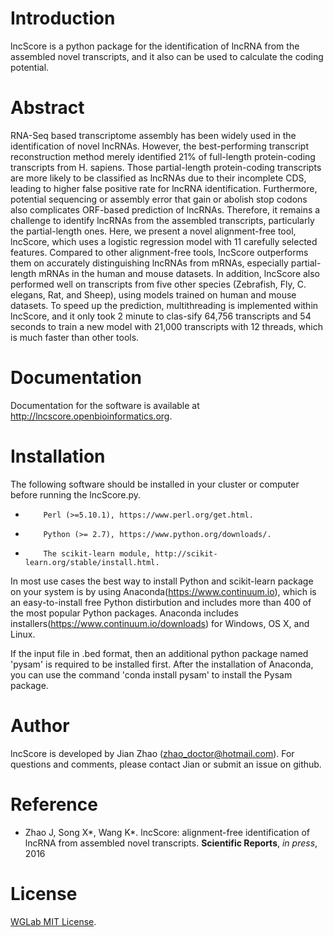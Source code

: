 # Introduction

lncScore is a python package for the identification of lncRNA from the assembled novel transcripts, and it also can be used to calculate the coding potential.

# Abstract

RNA-Seq based transcriptome assembly has been widely used in the identification of novel lncRNAs. However, the best-performing transcript reconstruction method merely identified 21% of full-length protein-coding transcripts from H. sapiens. Those partial-length protein-coding transcripts are more likely to be classified as lncRNAs due to their incomplete CDS, leading to higher false positive rate for lncRNA identification. Furthermore, potential sequencing or assembly error that gain or abolish stop codons also complicates ORF-based prediction of lncRNAs. Therefore, it remains a challenge to identify lncRNAs from the assembled transcripts, particularly the partial-length ones. Here, we present a novel alignment-free tool, lncScore, which uses a logistic regression model with 11 carefully selected features. Compared to other alignment-free tools, lncScore outperforms them on accurately distinguishing lncRNAs from mRNAs, especially partial-length mRNAs in the human and mouse datasets. In addition, lncScore also performed well on transcripts from five other species (Zebrafish, Fly, C. elegans, Rat, and Sheep), using models trained on human and mouse datasets. To speed up the prediction, multithreading is implemented within lncScore, and it only took 2 minute to clas-sify 64,756 transcripts and 54 seconds to train a new model with 21,000 transcripts with 12 threads, which is much faster than other tools. 

# Documentation

Documentation for the software is available at http://lncscore.openbioinformatics.org.

# Installation

The following software should be installed in your cluster or computer before running the lncScore.py.

*         Perl (>=5.10.1), https://www.perl.org/get.html.
*         Python (>= 2.7), https://www.python.org/downloads/.
*         The scikit-learn module, http://scikit-learn.org/stable/install.html.

In most use cases the best way to install Python and scikit-learn package on your system is by using Anaconda(https://www.continuum.io), which is an easy-to-install free Python distirbution and includes more than 400 of the most popular Python packages. Anaconda includes installers(https://www.continuum.io/downloads) for Windows, OS X, and Linux.

If the input file in .bed format, then an additional python package named 'pysam' is required to be installed first. After the installation of Anaconda, you can use the command 'conda install pysam' to install the Pysam package.

# Author

lncScore is developed by Jian Zhao (zhao_doctor@hotmail.com). For questions and comments, please contact Jian or submit an issue on github.

# Reference

- Zhao J, Song X\*, Wang K\*. lncScore: alignment-free identification of lncRNA from assembled novel transcripts. **Scientific Reports**, *in press*, 2016

# License

[WGLab MIT License](http://wglab.mit-license.org).
